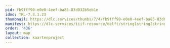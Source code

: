 ```yaml
---
pid: fb9fff90-e0e0-4eef-ba85-83d032b5eb1e
idno: TRL-7.3.1.23
thumbnail: https://dlc.services/thumbs/7/4/fb9fff90-e0e0-4eef-ba85-83d032b5eb1e/full/400,339/0/default.jpg
manifest: https://dlc.services/iiif-resource/delft/string1string2string3/kaartenproject-2007/TRL-7.3.1.23
order: '436'
layout: map
collection: kaartenproject
---
```

